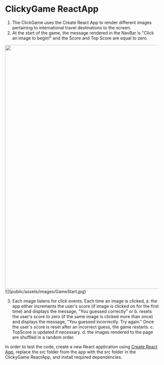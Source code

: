 # ClickyGame ReactApp

1. The ClickGame uses the Create React App to render different images pertaining to international travel destinations to the screen. 
2. At the start of the game, the message rendered in the NavBar is "Click an image to begin!" and the Score and Top Score are equal to zero.

<img src="public/assets/images/GameStart.jpg" width="800">
![](public/assets/images/GameStart.jpg)

3. Each image listens for click events. Each time an image is clicked, 
   a. the app either increments the user's score (if image is clicked on for the first time) and displays the message, "You guessed correctly" or 
   b. resets the user's score to zero (if the same image is clicked more than once) and displays the message, "You guessed incorrectly. Try again." Once the user's score is reset after an incorrect guess, the game restarts.
   c. TopScore is updated if necessary.
   d. the images rendered to the page are shuffled in a random order.







In order to test the code, create a new React application using [Create React App](https://github.com/facebookincubator/create-react-app), replace the src folder from the app with the src folder in the ClickyGame ReactApp, and install required dependencies.